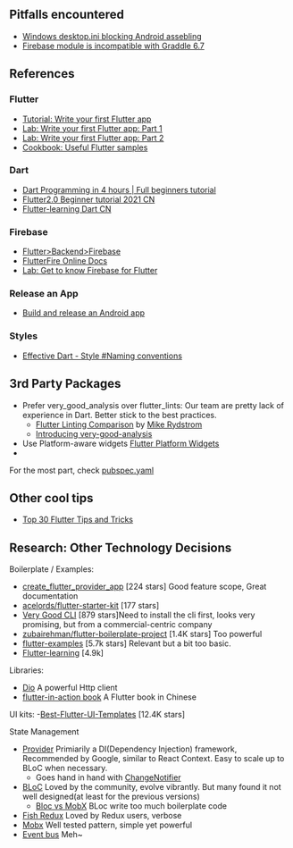 ## Pitfalls encountered

- [Windows desktop.ini blocking Android assebling](https://stackoverflow.com/questions/33575372/how-to-stop-google-drive-creating-desktop-ini-files/34318711)
- [Firebase module is incompatible with Graddle 6.7](https://stackoverflow.com/questions/67448034/module-was-compiled-with-an-incompatible-version-of-kotlin-the-binary-version)


## References

### Flutter

- [Tutorial: Write your first Flutter app](https://flutter.dev/docs/get-started/codelab)
- [Lab: Write your first Flutter app: Part 1](https://codelabs.developers.google.com/codelabs/first-flutter-app-pt1)
- [Lab: Write your first Flutter app: Part 2](https://codelabs.developers.google.com/codelabs/first-flutter-app-pt2)
- [Cookbook: Useful Flutter samples](https://flutter.dev/docs/cookbook)

### Dart

- [Dart Programming in 4 hours | Full beginners tutorial](https://www.youtube.com/watch?v=5xlVP04905w)
- [Flutter2.0 Beginner tutorial 2021 CN](https://www.bilibili.com/video/BV1ep4y147Q3?p=4)
- [Flutter-learning Dart CN](https://github.com/AweiLoveAndroid/Flutter-learning/blob/master/readme/Dart%E8%AF%AD%E6%B3%95.md)

### Firebase

- [Flutter>Backend>Firebase](https://flutter.dev/docs/development/data-and-backend/firebase)
- [FlutterFire Online Docs](https://firebase.flutter.dev/docs/overview)
- [Lab: Get to know Firebase for Flutter](https://firebase.google.com/codelabs/firebase-get-to-know-flutter)

### Release an App

- [Build and release an Android app](https://flutter.dev/docs/deployment/android)

### Styles

- [Effective Dart - Style #Naming conventions](https://dart.dev/guides/language/effective-dart/style#identifiers)

## 3rd Party Packages

- Prefer very_good_analysis over flutter_lints: Our team are pretty lack of experience in Dart. 
  Better stick to the best practices.
  - [Flutter Linting Comparison](https://rydmike.com/blog_flutter_linting) by [
Mike Rydstrom](https://twitter.com/rydmike/status/1420191880080502797)
  - [Introducing very-good-analysis](https://verygood.ventures/blog/introducing-very-good-analysis)
- Use Platform-aware widgets [Flutter Platform Widgets](https://github.com/stryder-dev/flutter_platform_widgets)
- 


For the most part, check [pubspec.yaml](pubspec.yaml)

## Other cool tips

- [Top 30 Flutter Tips and Tricks](https://www.youtube.com/watch?v=5vDq5DXXxss)

## Research: Other Technology Decisions
Boilerplate / Examples:

- [create_flutter_provider_app](https://github.com/KenAragorn/create_flutter_provider_app) [224 stars] Good feature scope, Great documentation
- [acelords/flutter-starter-kit](https://github.com/acelords/flutter-starter-kit) [177 stars]
- [Very Good CLI](https://github.com/VeryGoodOpenSource/very_good_cli) [879 stars]Need to install the cli first, looks very promising, but from a commercial-centric company
- [zubairehman/flutter-boilerplate-project](https://github.com/zubairehman/flutter-boilerplate-project) [1.4K stars] Too powerful
- [flutter-examples](https://github.com/nisrulz/flutter-examples) [5.7k stars] Relevant but a bit too basic.
- [Flutter-learning](https://github.com/AweiLoveAndroid/Flutter-learning) [4.9k]

Libraries:
- [Dio](https://github.com/flutterchina/dio) A powerful Http client
- [flutter-in-action book](https://github.com/flutterchina/flutter-in-action) A Flutter book in Chinese

UI kits:
-[Best-Flutter-UI-Templates](https://github.com/mitesh77/Best-Flutter-UI-Templates) [12.4K stars]

State Management
- [Provider](https://pub.dev/packages/provider) Primiarily a DI(Dependency Injection) framework, Recommended by Google, similar to React Context. Easy to scale up to BLoC when necessary.
  - Goes hand in hand with [ChangeNotifier](https://flutter.dev/docs/development/data-and-backend/state-mgmt/simple)
- [BLoC](https://bloclibrary.dev/#/gettingstarted?id=overview) Loved by the community, evolve vibrantly. But many found it not well designed(at least for the previous versions)
  - [Bloc vs MobX](https://blog.flutterando.com.br/analyzing-bloc-and-mobx-7118053e913a#1a65) BLoc write too much boilerplate code
- [Fish Redux]() Loved by Redux users, verbose
- [Mobx]() Well tested pattern, simple yet powerful
- [Event bus]() Meh~